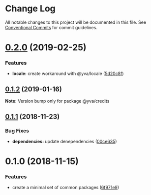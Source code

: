 # Change Log

All notable changes to this project will be documented in this file.
See [Conventional Commits](https://conventionalcommits.org) for commit guidelines.

# [0.2.0](https://github.com/yva/yva-packages/compare/@yva/credits@0.1.2...@yva/credits@0.2.0) (2019-02-25)


### Features

* **locale:** create workaround with @yva/locale ([5d20c8f](https://github.com/yva/yva-packages/commit/5d20c8f))





## [0.1.2](https://github.com/yva/yva-packages/compare/@yva/credits@0.1.1...@yva/credits@0.1.2) (2019-01-16)

**Note:** Version bump only for package @yva/credits





## [0.1.1](https://github.com/yva/yva-packages/compare/@yva/credits@0.1.0...@yva/credits@0.1.1) (2018-11-23)


### Bug Fixes

* **dependencies:** update denependencies ([00ce635](https://github.com/yva/yva-packages/commit/00ce635))





# 0.1.0 (2018-11-15)


### Features

* create a minimal set of common packages ([6f971e9](https://github.com/yva/yva-packages/commit/6f971e9))

